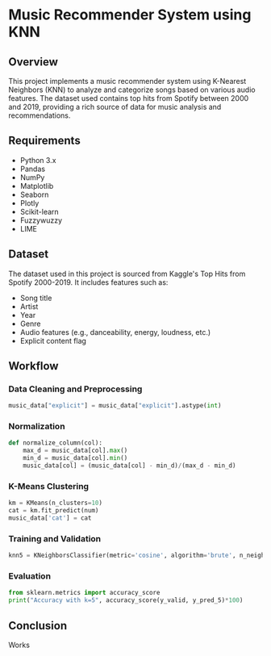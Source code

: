 # Music Recommender System using KNN
## Overview
This project implements a music recommender system using K-Nearest Neighbors (KNN) to analyze and categorize songs based on various audio features. The dataset used contains top hits from Spotify between 2000 and 2019, providing a rich source of data for music analysis and recommendations.

## Requirements
- Python 3.x
- Pandas
- NumPy
- Matplotlib
- Seaborn
- Plotly
- Scikit-learn
- Fuzzywuzzy
- LIME

## Dataset

The dataset used in this project is sourced from Kaggle's Top Hits from Spotify 2000-2019. It includes features such as:

- Song title
- Artist
- Year
- Genre
- Audio features (e.g., danceability, energy, loudness, etc.)
- Explicit content flag

## Workflow
### Data Cleaning and Preprocessing
```python
music_data["explicit"] = music_data["explicit"].astype(int)
```
### Normalization
```python
def normalize_column(col):
    max_d = music_data[col].max()
    min_d = music_data[col].min()
    music_data[col] = (music_data[col] - min_d)/(max_d - min_d)
```
### K-Means Clustering
```python
km = KMeans(n_clusters=10)
cat = km.fit_predict(num)
music_data['cat'] = cat
```
### Training and Validation
```python
knn5 = KNeighborsClassifier(metric='cosine', algorithm='brute', n_neighbors=5)
```
### Evaluation
```python
from sklearn.metrics import accuracy_score
print("Accuracy with k=5", accuracy_score(y_valid, y_pred_5)*100)
```

## Conclusion
Works
